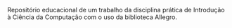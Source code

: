 Repositório educacional de um trabalho da disciplina prática de Introdução à Ciência da Computação com o uso da biblioteca Allegro.
